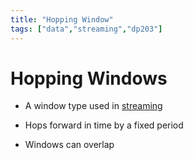 ```yaml
---
title: "Hopping Window"
tags: ["data","streaming","dp203"]
---
```


# Hopping Windows

- A window type used in [streaming][streaming]

- Hops forward in time by a fixed period

- Windows can overlap

[streaming]: ./azure_streaming_analytics.md
